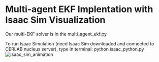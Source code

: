 # Multi-agent EKF Implentation with Isaac Sim Visualization

Our multi-EKF solver is in the multi_agent_ekf.py

To run Isaac Simulation (need Isaac Sim downloaded and connected to CERLAB nucleus server), type in terminal: python isaac_python.py
![isaac_sim_animation](https://github.com/ryanwu0521/SLAM_Project/assets/145151588/294f78e8-e4cf-4e2d-b91c-c85dabba5f79)
